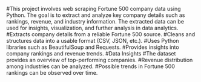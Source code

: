 #This project involves web scraping Fortune 500 company data using Python. The goal is to extract and analyze key company details such as rankings, revenue, and industry information. The extracted data can be used for insights, visualization, and further analysis in data analytics.
#Extracts company details from a reliable Fortune 500 source.
#Cleans and structures data into a usable format (CSV, JSON, etc.).
#Uses Python libraries such as BeautifulSoup and Requests.
#Provides insights into company rankings and revenue trends.
#Data Insights
#The dataset provides an overview of top-performing companies.
#Revenue distribution among industries can be analyzed.
#Possible trends in Fortune 500 rankings can be observed over time.

